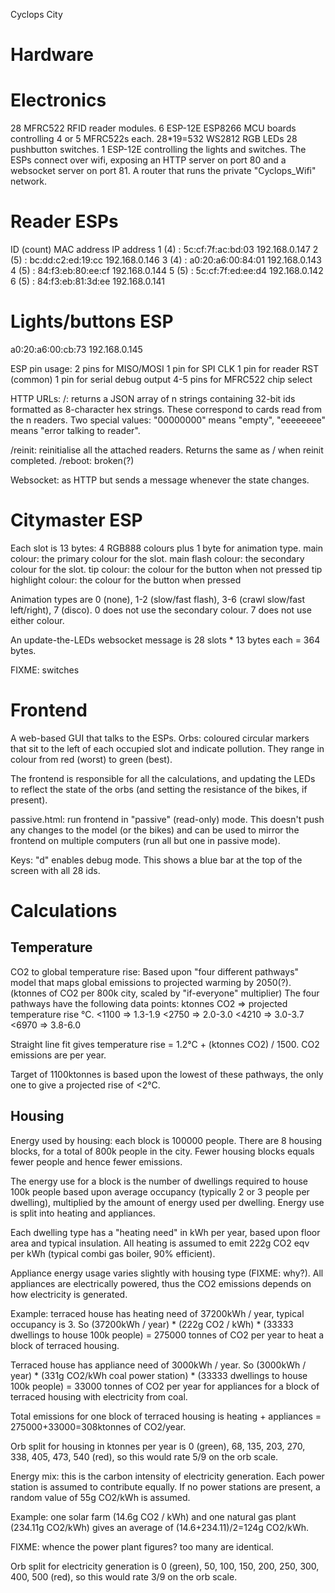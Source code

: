 Cyclops City

Hardware
========

Electronics
===========
28 MFRC522 RFID reader modules.
6 ESP-12E ESP8266 MCU boards controlling 4 or 5 MFRC522s each.
28*19=532 WS2812 RGB LEDs
28 pushbutton switches.
1 ESP-12E controlling the lights and switches.
The ESPs connect over wifi, exposing an HTTP server on port 80 and a websocket server on port 81.
A router that runs the private "Cyclops_Wifi" network.

Reader ESPs
===========
ID (count)     MAC address       IP address
1 (4) : 5c:cf:7f:ac:bd:03	192.168.0.147
2 (5) : bc:dd:c2:ed:19:cc	192.168.0.146
3 (4) : a0:20:a6:00:84:01       192.168.0.143
4 (5) : 84:f3:eb:80:ee:cf	192.168.0.144
5 (5) : 5c:cf:7f:ed:ee:d4	192.168.0.142
6 (5) : 84:f3:eb:81:3d:ee	192.168.0.141

Lights/buttons ESP
==================
a0:20:a6:00:cb:73	192.168.0.145

ESP pin usage:
2 pins for MISO/MOSI
1 pin for SPI CLK
1 pin for reader RST (common)
1 pin for serial debug output
4-5 pins for MFRC522 chip select

HTTP URLs:
/: returns a JSON array of n strings containing 32-bit ids formatted
as 8-character hex strings.  These correspond to cards read from the n
readers.  Two special values: "00000000" means "empty", "eeeeeeee"
means "error talking to reader".

/reinit: reinitialise all the attached readers.  Returns the same as / when reinit completed.
/reboot: broken(?)

Websocket:
as HTTP but sends a message whenever the state changes.

Citymaster ESP
==============
Each slot is 13 bytes: 4 RGB888 colours plus 1 byte for animation type.
main colour:  the primary colour for the slot.
main flash colour: the secondary colour for the slot.
tip colour: the colour for the button when not pressed
tip highlight colour: the colour for the button when pressed

Animation types are 0 (none), 1-2 (slow/fast flash), 3-6 (crawl
slow/fast left/right), 7 (disco). 0 does not use the secondary colour.
7 does not use either colour.

An update-the-LEDs websocket message is 28 slots * 13 bytes each = 364
bytes.

FIXME: switches


Frontend
========
A web-based GUI that talks to the ESPs.  Orbs: coloured circular
markers that sit to the left of each occupied slot and indicate
pollution.  They range in colour from red (worst) to green (best).

The frontend is responsible for all the calculations, and updating the
LEDs to reflect the state of the orbs (and setting the resistance of
the bikes, if present).

passive.html: run frontend in "passive" (read-only) mode. This doesn't
push any changes to the model (or the bikes) and can be used to mirror
the frontend on multiple computers (run all but one in passive mode).

Keys: "d" enables debug mode.  This shows a blue bar at the top of the
screen with all 28 ids.




Calculations
============

Temperature
-----------
CO2 to global temperature rise:
Based upon "four different pathways" model that maps global emissions
to projected warming by 2050(?).
(ktonnes of CO2 per 800k city, scaled by "if-everyone" multiplier)
The four pathways have the following data points: ktonnes CO2 => projected temperature rise °C.
<1100 => 1.3-1.9
<2750 => 2.0-3.0
<4210 => 3.0-3.7
<6970 => 3.8-6.0

Straight line fit gives temperature rise = 1.2°C + (ktonnes CO2) / 1500.
CO2 emissions are per year.

Target of 1100ktonnes is based upon the lowest of these pathways, the
only one to give a projected rise of <2°C.


Housing
-------
Energy used by housing: each block is 100000 people.  There are 8
housing blocks, for a total of 800k people in the city.  Fewer housing
blocks equals fewer people and hence fewer emissions.

The energy use for a block is the number of dwellings required to
house 100k people based upon average occupancy (typically 2 or 3
people per dwelling), multiplied by the amount of energy used per
dwelling.  Energy use is split into heating and appliances.

Each dwelling type has a "heating need" in kWh per year, based upon
floor area and typical insulation.  All heating is assumed to emit
222g CO2 eqv per kWh (typical combi gas boiler, 90% efficient).

Appliance energy usage varies slightly with housing type (FIXME: why?).  All
appliances are electrically powered, thus the CO2 emissions depends on
how electricity is generated.

Example: terraced house has heating need of 37200kWh / year, typical occupancy is 3.
So (37200kWh / year) * (222g CO2 / kWh) * (33333 dwellings to house 100k people) = 
275000 tonnes of CO2 per year to heat a block of terraced housing.

Terraced house has appliance need of 3000kWh / year.
So (3000kWh / year) * (331g CO2/kWh coal power station) * (33333 dwellings to house 100k people) =
33000 tonnes of CO2 per year for appliances for a block of terraced housing with electricity from coal.

Total emissions for one block of terraced housing is heating + appliances = 275000+33000=308ktonnes of CO2/year.

Orb split for housing in ktonnes per year is
0 (green), 68, 135, 203, 270, 338, 405, 473, 540 (red),  so this would rate 5/9 on the orb scale.



Energy mix: this is the carbon intensity of electricity generation.
Each power station is assumed to contribute equally.  If no power
stations are present, a random value of 55g CO2/kWh is assumed.

Example: one solar farm (14.6g CO2 / kWh) and one natural gas plant
(234.11g CO2/kWh) gives an average of (14.6+234.11)/2=124g CO2/kWh.

FIXME: whence the power plant figures? too many are identical.

Orb split for electricity generation is
0 (green), 50, 100, 150, 200, 250, 300, 400, 500 (red), so this would rate 3/9 on the orb scale.
